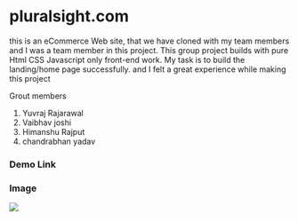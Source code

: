# pluralsight.com
this is an eCommerce Web site, that we have cloned with my team members and I was a team member in this project. This group project builds with pure Html CSS Javascript only front-end work. My task is to build the landing/home page successfully. and I felt a great experience while making this project


Grout members
1) Yuvraj Rajarawal
2) Vaibhav joshi
3) Himanshu Rajput
4) chandrabhan yadav

<h3 align="left">Demo Link</h3>  <a href="https://gearbestapp.netlify.app/l" target="blank"></a>

<h3 align="left">Image</h3>
<a href="" target="blank"><img src="https://static1.s123-cdn-static-a.com/uploads/6718581/400_631a1639cc498.png"/></a>

